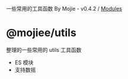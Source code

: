 一些常用的工具函数 By Mojie - v0.4.2 / [Modules](modules.md)

# @mojiee/utils

整理的一些常用的 utils 工具函数

- ES 模块
- 支持数摇
